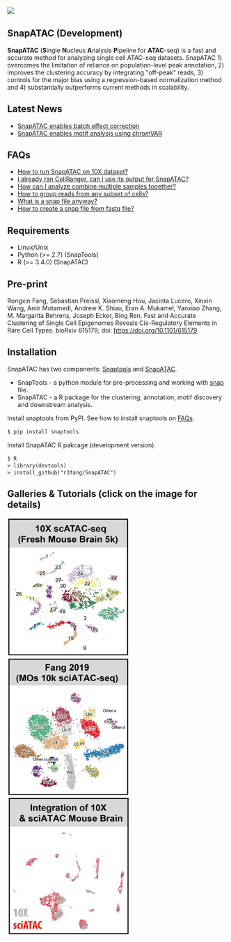 ![](images/SnapATAC_intro.gif)

## SnapATAC (Development)
**SnapATAC** (**S**ingle **N**ucleus **A**nalysis **P**ipeline for **ATAC**-seq) is a fast and accurate method for analyzing single cell ATAC-seq datasets. SnapATAC 1) overcomes the limitation of reliance on population-level peak annotation, 2) improves the clustering accuracy by integrating "off-peak" reads, 3) controls for the major bias using a regression-based normalization method and 4) substantially outperforms current methods in scalability.

## Latest News
* [SnapATAC enables batch effect correction](https://github.com/r3fang/SnapATAC/tree/master/examples/10X_sci)
* [SnapATAC enables motif analysis using chromVAR](https://github.com/r3fang/SnapATAC/tree/master/examples/10X_P50)

## FAQs
* [How to run SnapATAC on 10X dataset?](https://github.com/r3fang/SnapATAC/wiki/FAQs#10X_snap)
* [I already ran CellRanger, can I use its output for SnapATAC?](https://github.com/r3fang/SnapATAC/wiki/FAQs#cellranger_output)
* [How can I analyze combine multiple samples together?](https://github.com/r3fang/SnapATAC/wiki/FAQs#multi_snap)
* [How to group reads from any subset of cells?](https://github.com/r3fang/SnapATAC/wiki/FAQs#group_reads)
* [What is a snap file anyway?](https://github.com/r3fang/SnapATAC/wiki/FAQs#whatissnap)
* [How to create a snap file from fastq file?](https://github.com/r3fang/SnapATAC/wiki/FAQs#CEMBA_snap)

## Requirements  
* Linux/Unix
* Python (>= 2.7) (SnapTools)
* R (>= 3.4.0) (SnapATAC)

## Pre-print  
Rongxin Fang, Sebastian Preissl, Xiaomeng Hou, Jacinta Lucero, Xinxin Wang, Amir Motamedi, Andrew K. Shiau, Eran A. Mukamel, Yanxiao Zhang, M. Margarita Behrens, Joseph Ecker, Bing Ren. Fast and Accurate Clustering of Single Cell Epigenomes Reveals Cis-Regulatory Elements in Rare Cell Types. bioRxiv 615179; doi: https://doi.org/10.1101/615179

## Installation

SnapATAC has two components: [Snaptools](https://github.com/r3fang/SnapTools) and [SnapATAC](https://github.com/r3fang/SnapATAC). 

* SnapTools - a python module for pre-processing and working with [snap](https://github.com/r3fang/SnapATAC/wiki/FAQs) file. 
* SnapATAC  - a R package for the clustering, annotation, motif discovery and downstream analysis.    

Install snaptools from PyPI. See how to install snaptools on [FAQs](https://github.com/r3fang/SnapATAC/wiki/FAQs). 

```bash
$ pip install snaptools
```

Install SnapATAC R pakcage (development version). 

```
$ R
> library(devtools)
> install_github("r3fang/SnapATAC")
```

## Galleries & Tutorials (click on the image for details)
[<img src="./images/10X_Mouse_Brain_5k.png" width="280" height="318" />](./examples/10X_P50/README.md)
[<img src="./images/Fang_2019.png" width="280" height="318" />](./examples/Fang_2019/Fang_2019.md)
[<img src="./images/10X_sci.png" width="280" height="318" />](./examples/10X_sci/README.md)

